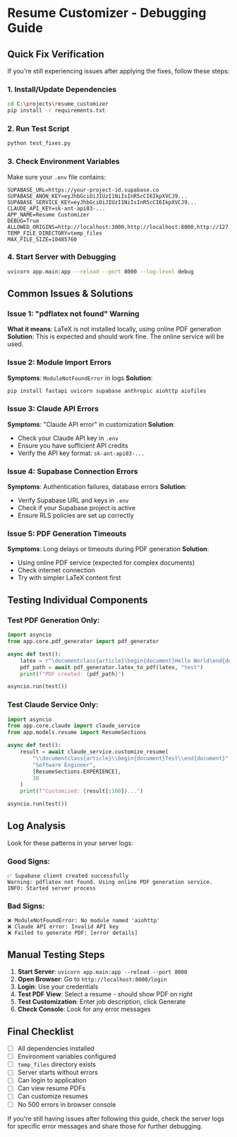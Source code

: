 # Resume Customizer - Debugging Guide

## Quick Fix Verification

If you're still experiencing issues after applying the fixes, follow these steps:

### 1. Install/Update Dependencies
```bash
cd C:\projects\resume_customizer
pip install -r requirements.txt
```

### 2. Run Test Script
```bash
python test_fixes.py
```

### 3. Check Environment Variables
Make sure your `.env` file contains:
```env
SUPABASE_URL=https://your-project-id.supabase.co
SUPABASE_ANON_KEY=eyJhbGciOiJIUzI1NiIsInR5cCI6IkpXVCJ9...
SUPABASE_SERVICE_KEY=eyJhbGciOiJIUzI1NiIsInR5cCI6IkpXVCJ9...
CLAUDE_API_KEY=sk-ant-api03-...
APP_NAME=Resume Customizer
DEBUG=True
ALLOWED_ORIGINS=http://localhost:3000,http://localhost:8000,http://127.0.0.1:8000
TEMP_FILE_DIRECTORY=temp_files
MAX_FILE_SIZE=10485760
```

### 4. Start Server with Debugging
```bash
uvicorn app.main:app --reload --port 8000 --log-level debug
```

## Common Issues & Solutions

### Issue 1: "pdflatex not found" Warning
**What it means**: LaTeX is not installed locally, using online PDF generation
**Solution**: This is expected and should work fine. The online service will be used.

### Issue 2: Module Import Errors
**Symptoms**: `ModuleNotFoundError` in logs
**Solution**: 
```bash
pip install fastapi uvicorn supabase anthropic aiohttp aiofiles
```

### Issue 3: Claude API Errors
**Symptoms**: "Claude API error" in customization
**Solution**: 
- Check your Claude API key in `.env`
- Ensure you have sufficient API credits
- Verify the API key format: `sk-ant-api03-...`

### Issue 4: Supabase Connection Errors
**Symptoms**: Authentication failures, database errors
**Solution**:
- Verify Supabase URL and keys in `.env`
- Check if your Supabase project is active
- Ensure RLS policies are set up correctly

### Issue 5: PDF Generation Timeouts
**Symptoms**: Long delays or timeouts during PDF generation
**Solution**:
- Using online PDF service (expected for complex documents)
- Check internet connection
- Try with simpler LaTeX content first

## Testing Individual Components

### Test PDF Generation Only:
```python
import asyncio
from app.core.pdf_generator import pdf_generator

async def test():
    latex = r"\documentclass{article}\begin{document}Hello World\end{document}"
    pdf_path = await pdf_generator.latex_to_pdf(latex, "test")
    print(f"PDF created: {pdf_path}")

asyncio.run(test())
```

### Test Claude Service Only:
```python
import asyncio
from app.core.claude import claude_service
from app.models.resume import ResumeSections

async def test():
    result = await claude_service.customize_resume(
        "\\documentclass{article}\\begin{document}Test\\end{document}",
        "Software Engineer",
        [ResumeSections.EXPERIENCE],
        30
    )
    print(f"Customized: {result[:100]}...")

asyncio.run(test())
```

## Log Analysis

Look for these patterns in your server logs:

### Good Signs:
```
✅ Supabase client created successfully
Warning: pdflatex not found. Using online PDF generation service.
INFO: Started server process
```

### Bad Signs:
```
❌ ModuleNotFoundError: No module named 'aiohttp'
❌ Claude API error: Invalid API key
❌ Failed to generate PDF: [error details]
```

## Manual Testing Steps

1. **Start Server**: `uvicorn app.main:app --reload --port 8000`
2. **Open Browser**: Go to `http://localhost:8000/login`
3. **Login**: Use your credentials
4. **Test PDF View**: Select a resume - should show PDF on right
5. **Test Customization**: Enter job description, click Generate
6. **Check Console**: Look for any error messages

## Final Checklist

- [ ] All dependencies installed
- [ ] Environment variables configured
- [ ] `temp_files` directory exists
- [ ] Server starts without errors
- [ ] Can login to application
- [ ] Can view resume PDFs
- [ ] Can customize resumes
- [ ] No 500 errors in browser console

If you're still having issues after following this guide, check the server logs for specific error messages and share those for further debugging.
